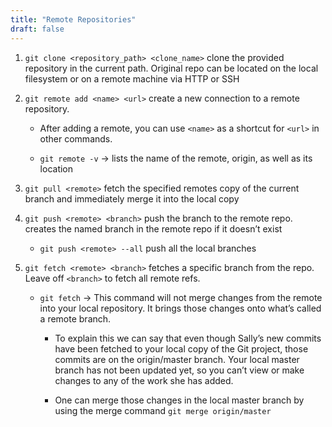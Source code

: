 ```yaml
---
title: "Remote Repositories"
draft: false
---
```


1.  `git clone <repository_path> <clone_name>` clone the provided repository in the current path. Original repo can be located on the local filesystem or on a remote machine via HTTP or SSH

2.  `git remote add <name> <url>` create a new connection to a remote repository.

    -   After adding a remote, you can use `<name>` as a shortcut for `<url>` in other commands.

    -   `git remote -v` -> lists the name of the remote, origin, as well as its location

3.  `git pull <remote>` fetch the specified remotes copy of the current branch and immediately merge it into the local copy

4.  `git push <remote> <branch>` push the branch to the remote repo. creates the named branch in the remote repo if it doesn’t exist

    -   `git push <remote> --all` push all the local branches

5.  `git fetch <remote> <branch>` fetches a specific branch from the repo. Leave off `<branch>` to fetch all remote refs.

    -   `git fetch` -> This command will not merge changes from the remote into your local repository. It brings those changes onto what’s called a remote branch.

        -   To explain this we can say that even though Sally’s new commits have been fetched to your local copy of the Git project, those commits are on the origin/master branch. Your local master branch has not been updated yet, so you can’t view or make changes to any of the work she has added.

        -   One can merge those changes in the local master branch by using the merge command `git merge origin/master`
